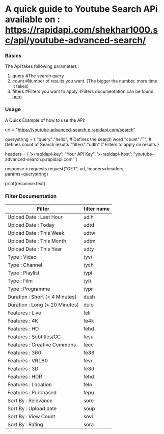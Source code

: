 # A quick guide to Youtube Search APi available on : https://rapidapi.com/shekhar1000.sc/api/youtube-advanced-search/
### Basics
The Api takes following parameters : 
1. query #The search query
2. count #Number of results you want. (The bigger the number, more time it takes)
3. filters #Filters you want to apply. (Filters documentation can be found [here](#filter-documentation)

### Usage
A Quick Example of how to use the API:

url = "https://youtube-advanced-search.p.rapidapi.com/search"

querystring = {
    "query":"hello", # Defines the search word
    "count":"1", # Defines count of Search results
    "filters":"udlh" # Filters to apply on results
    }

headers = {
    'x-rapidapi-key': "Your API Key",
    'x-rapidapi-host': "youtube-advanced-search.p.rapidapi.com"
    }

response = requests.request("GET", url, headers=headers, params=querystring)

print(response.text)


### Filter Documentation

| Filter                         | filter name |
|--------------------------------|-------------|
| Upload Date : Last Hour        | udlh        |
| Upload Date : Today            | udtd        |
| Upload Date : This Week        | udtw        |
| Upload Date : This Month       | udtm        |
| Upload Date : This Year        | udty        |
| Type : Video                   | tyvi        |
| Type : Channel                 | tych        |
| Type : Playlist                | typl        |
| Type : Film                    | tyfi        |
| Type : Programme               | typr        |
| Duration : Short (< 4 Minutes) | dush        |
| Duration : Long (> 20 Minutes) | dulo        |
| Features : Live                | feli        |
| Features : 4K                  | fe4k        |
| Features : HD                  | fehd        |
| Features : Subtitles/CC        | fesu        |
| Features : Creative Commons    | fecc        |
| Features : 360                 | fe36        |
| Features : VR180               | fevr        |
| Features : 3D                  | fe3d        |
| Features : HDR                 | fehd        |
| Features : Location            | felo        |
| Features : Purchased           | fepu        |
| Sort By : Relevance            | sore        |
| Sort By : Upload date          | soup        |
| Sort By : View Count           | sovi        |
| Sort By : Rating               | sora        |
